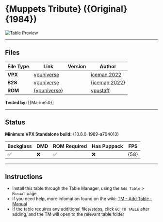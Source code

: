 # {Muppets Tribute} ({Original} {1984})

![Table Preview](../../images/MuppetsTribute-preview.png)

---

## Files
| File Type | Link | Version | Author | 
|-----------|--------|----------|--------------|
| **VPX** | [vpuniverse]( https://vpuniverse.com/files/file/11444-muppets-tribute/) |  | [iceman 2022]() |
| **B2S** | [vpuniverse](https://vpuniverse.com/files/file/11444-muppets-tribute/) |  | [{iceman 2022}]() |
| **ROM** | [{vpuniverse}](https://vpuniverse.com/files/file/1484-nautiluszip/) |  | [vpustaff]() |


**Tested by:** [{Marine50}]

---

## Status 
**Minimum VPX Standalone build:** {10.8.0-1989-a764013}

| Backglass | DMD | ROM Required | Has Puppack | FPS |
|-----------|-----|-----|-----|-----|
| :white_check_mark: | :x: | :white_check_mark: | :x: | {58} |

---

## Instructions

<!-- IMPORTANT! DO NOT REMOVE OR EDIT THE FOLLOWING 3 STANDARD INSTRUCTIONS! -->
- Install this table through the Table Manager, using the `Add Table` > `Manual` page
- If you need help, more infomation found on the wiki: [TM - Add Table - Manual](https://github.com/LegendsUnchained/vpx-standalone-alp4k/wiki/%5B04%5D-%F0%9F%A7%A1-TM-%E2%80%90-Other-Features#add-table---manual)
- If the table requires any additional files/steps, click `GO TO TABLE` after adding, and the TM will open to the relevant table folder
